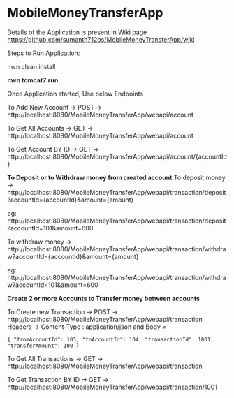 # MobileMoneyTransferApp


Details of the Application is present in Wiki page https://github.com/sumanth712bs/MobileMoneyTransferApp/wiki


Steps to Run Application:

mvn clean install

**mvn tomcat7:run**

Once Application started, Use below Endpoints

To Add New Account -> POST ->  http://localhost:8080/MobileMoneyTransferApp/webapi/account

To Get All Accounts -> GET ->  http://localhost:8080/MobileMoneyTransferApp/webapi/account

To Get Account BY ID -> GET ->  http://localhost:8080/MobileMoneyTransferApp/webapi/account/{accountId}

**To Deposit or to Withdraw money from created account**
To deposit money ->  http://localhost:8080/MobileMoneyTransferApp/webapi/transaction/deposit?accountId={accountId}&amount={amount}

eg:  http://localhost:8080/MobileMoneyTransferApp/webapi/transaction/deposit?accountId=101&amount=600

To withdraw money ->  http://localhost:8080/MobileMoneyTransferApp/webapi/transaction/withdraw?accountId={accountId}&amount={amount}

eg:  http://localhost:8080/MobileMoneyTransferApp/webapi/transaction/withdraw?accountId=101&amount=600

**Create 2 or more Accounts to Transfer money between accounts**

To Create new Transaction -> POST ->  http://localhost:8080/MobileMoneyTransferApp/webapi/transaction
Headers -> Content-Type : application/json and Body = 

`{ "fromAccountId": 103, "toAccountId": 104, "transactionId": 1001, "transferAmount": 100 }`

To Get All Transactions -> GET ->  http://localhost:8080/MobileMoneyTransferApp/webapi/transaction

To Get Transaction BY ID -> GET ->  http://localhost:8080/MobileMoneyTransferApp/webapi/transaction/1001
